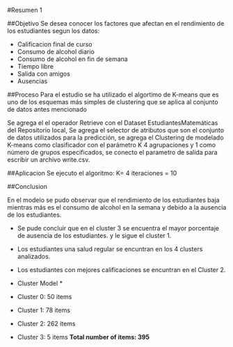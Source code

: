 #Resumen 1

##Objetivo 
Se desea conocer los factores que afectan en el rendimiento de los estudiantes segun los datos: 

* Calificacion final de curso 
* Consumo de alcohol diario 
* Consumo de alcohol en fin de semana
* Tiempo libre 
* Salida con  amigos 
* Ausencias

##Proceso
Para el estudio se ha utilizado el algortimo de K-means que es uno de los esquemas más simples de clustering  que se aplica al conjunto de datos antes mencionado
 

Se agrega el el operador Retrieve con el Dataset EstudiantesMatemáticas del Repositorio local, Se agrega el selector de atributos que son el conjunto de datos utilizados para la predicción, se agrega el Clustering de modelado K-means como clasificador con el parámetro K 4 agrupaciones y 1 como número de grupos especificados, se conecto el parametro de salida para escribir un archivo write.csv. 

##Aplicacion
Se ejecuto el algoritmo: 
K= 4 
iteraciones = 10

##Conclusion

En el modelo se pudo observar que el rendimiento de los estudiantes baja mientras más es el consumo de alcohol en la semana y debido a la ausencia de los estudiantes. 
* Se pude concluir que en el cluster 3 se encuentra el mayor porcentaje de ausencia de los estudiantes. y le sigue el cluster 1. 
* Los estudiantes una salud regular se encuntran en los 4 clusters analizados.
* Los estudiantes con mejores calificaciones se encuntran en el Cluster 2. 


* Cluster Model *
 * Cluster 0: 50 items
 * Cluster 1: 78 items
 * Cluster 2: 262 items
 * Cluster 3: 5 items
**Total number of items: 395**


